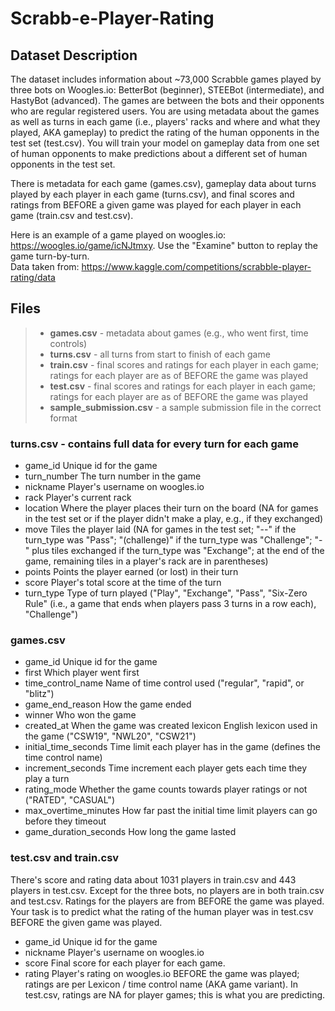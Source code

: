 # Scrabb-e-Player-Rating
## Dataset Description
The dataset includes information about ~73,000 Scrabble games played by three bots on Woogles.io: BetterBot (beginner), STEEBot (intermediate), and HastyBot (advanced). The games are between the bots and their opponents who are regular registered users. You are using metadata about the games as well as turns in each game (i.e., players' racks and where and what they played, AKA gameplay) to predict the rating of the human opponents in the test set (test.csv). You will train your model on gameplay data from one set of human opponents to make predictions about a different set of human opponents in the test set.

There is metadata for each game (games.csv), gameplay data about turns played by each player in each game (turns.csv), and final scores and ratings from BEFORE a given game was played for each player in each game (train.csv and test.csv).

Here is an example of a game played on woogles.io: https://woogles.io/game/icNJtmxy. Use the "Examine" button to replay the game turn-by-turn.<br>
Data taken from: https://www.kaggle.com/competitions/scrabble-player-rating/data
 
## Files
> + **games.csv** - metadata about games (e.g., who went first, time controls)<br>
> + **turns.csv** - all turns from start to finish of each game<br>
> + **train.csv** - final scores and ratings for each player in each game; ratings for each player are as of BEFORE the game was played<br>
> + **test.csv** - final scores and ratings for each player in each game; ratings for each player are as of BEFORE the game was played<br>
> + **sample_submission.csv** - a sample submission file in the correct format<br>
### turns.csv - contains full data for every turn for each game
+ game_id Unique id for the game<br>
+ turn_number The turn number in the game<br>
+ nickname Player's username on woogles.io<br>
+ rack Player's current rack<br>
+ location Where the player places their turn on the board (NA for games in the test set or if the player didn't make a play, e.g., if they exchanged)<br>
+ move Tiles the player laid (NA for games in the test set; "--" if the turn_type was "Pass"; "(challenge)" if the turn_type was "Challenge"; "-" plus tiles exchanged if the turn_type was "Exchange"; at the end of the game, remaining tiles in a player's rack are in parentheses)<br>
+ points Points the player earned (or lost) in their turn<br>
+ score Player's total score at the time of the turn<br>
+ turn_type Type of turn played ("Play", "Exchange", "Pass", "Six-Zero Rule" (i.e., a game that ends when players pass 3 turns in a row each), "Challenge")<br>


### games.csv
+ game_id Unique id for the game<br>
+ first Which player went first<br>
+ time_control_name Name of time control used ("regular", "rapid", or "blitz")<br>
+ game_end_reason How the game ended<br>
+ winner Who won the game<br>
+ created_at When the game was created
lexicon English lexicon used in the game ("CSW19", "NWL20", "CSW21")<br>
+ initial_time_seconds Time limit each player has in the game (defines the time control name)<br>
+ increment_seconds Time increment each player gets each time they play a turn<br>
+ rating_mode Whether the game counts towards player ratings or not ("RATED", "CASUAL")<br>
+ max_overtime_minutes How far past the initial time limit players can go before they timeout<br>
+ game_duration_seconds How long the game lasted<br>


### test.csv and train.csv
There's score and rating data about 1031 players in train.csv and 443 players in test.csv. Except for the three bots, no players are in both train.csv and test.csv. Ratings for the players are from BEFORE the game was played. Your task is to predict what the rating of the human player was in test.csv BEFORE the given game was played.

+ game_id Unique id for the game<br>
+ nickname Player's username on woogles.io<br>
+ score Final score for each player for each game.<br>
+ rating Player's rating on woogles.io BEFORE the game was played; ratings are per Lexicon / time control name (AKA game variant). In test.csv, ratings are NA for player games; this is what you are predicting.<br>
